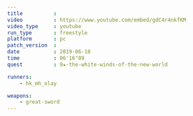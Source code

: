 ```yaml
---
title          :
video          : https://www.youtube.com/embed/gdC4r4nkfKM
video_type     : youtube
run_type       : freestyle
platform       : pc
patch_version  :
date           : 2019-06-18
time           : 06'16"89
quest          : 9★-the-white-winds-of-the-new-world

runners:
    - hk_mh_olay

weapons:
    - great-sword
---
```

